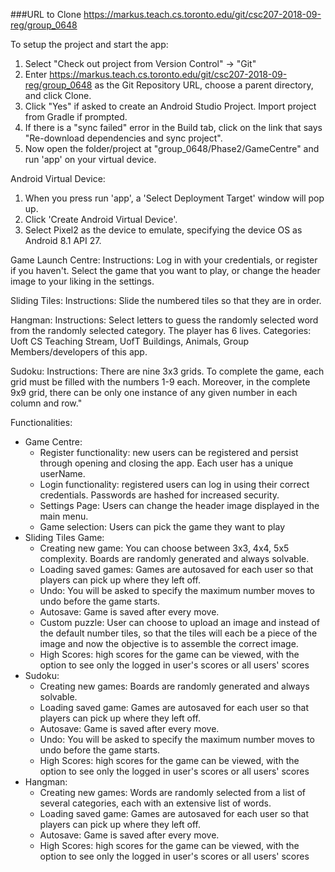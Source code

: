 ###URL to Clone
https://markus.teach.cs.toronto.edu/git/csc207-2018-09-reg/group_0648

To setup the project and start the app:
1) Select "Check out project from Version Control" -> "Git"
2) Enter https://markus.teach.cs.toronto.edu/git/csc207-2018-09-reg/group_0648 as the Git Repository URL, choose a parent directory, and click Clone.
3) Click "Yes" if asked to create an Android Studio Project. Import project from Gradle if prompted.
4) If there is a "sync failed" error in the Build tab, click on the link that says "Re-download dependencies and sync project".
5) Now open the folder/project at "group_0648/Phase2/GameCentre" and run 'app' on your virtual device.

Android Virtual Device:
1) When you press run 'app', a 'Select Deployment Target' window will pop up.
2) Click 'Create Android Virtual Device'.
3) Select Pixel2 as the device to emulate, specifying the device OS as Android 8.1 API 27.

Game Launch Centre:
Instructions: Log in with your credentials, or register if you haven't. Select the game that you want to play, 
or change the header image to your liking in the settings. 

Sliding Tiles:
Instructions: Slide the numbered tiles so that they are in order.

Hangman: 
Instructions: Select letters to guess the randomly selected word from the randomly 
selected category. The player has 6 lives. 
Categories: Uoft CS Teaching Stream, UofT Buildings, Animals, Group Members/developers of this app.

Sudoku:
Instructions: There are nine 3x3 grids. To complete the game, each grid must be filled with the numbers 1-9 each. 
Moreover, in the complete 9x9 grid, there can be only one instance of any given number in each column and row."

Functionalities:
- Game Centre:
    - Register functionality: new users can be registered and persist through opening and closing the app. Each user has a unique userName.
    - Login functionality: registered users can log in using their correct credentials. Passwords are hashed for increased security.
    - Settings Page: Users can change the header image displayed in the main menu. 
    - Game selection: Users can pick the game they want to play
- Sliding Tiles Game:
    - Creating new game: You can choose between 3x3, 4x4, 5x5 complexity. Boards are randomly generated and always solvable.
    - Loading saved games: Games are autosaved for each user so that players can pick up where they left off. 
    - Undo: You will be asked to specify the maximum number moves to undo before the game starts.
    - Autosave: Game is saved after every move.
    - Custom puzzle: User can choose to upload an image and instead of the default number tiles, so that the tiles will each be 
                        a piece of the image and now the objective is to assemble the correct image.
    - High Scores: high scores for the game can be viewed, with the option to see only the logged in user's scores or all users' scores
- Sudoku: 
    - Creating new games: Boards are randomly generated and always solvable. 
    - Loading saved game: Games are autosaved for each user so that players can pick up where they left off.
    - Autosave: Game is saved after every move.
    - Undo: You will be asked to specify the maximum number moves to undo before the game starts.
    - High Scores: high scores for the game can be viewed, with the option to see only the logged in user's scores or all users' scores
- Hangman:
    - Creating new games: Words are randomly selected from a list of several categories, each with an extensive list of words.
    - Loading saved game: Games are autosaved for each user so that players can pick up where they left off.
    - Autosave: Game is saved after every move.
    - High Scores: high scores for the game can be viewed, with the option to see only the logged in user's scores or all users' scores
    
    
    
    

